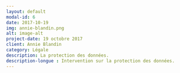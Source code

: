 ```yaml
---
layout: default
modal-id: 6
date: 2017-10-19
img: annie-blandin.png
alt: image-alt
project-date: 19 octobre 2017
client: Annie Blandin
category: Légale
description: La protection des données. 
description-longue : Intervention sur la protection des données.
---
```

